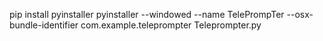 pip install pyinstaller
pyinstaller --windowed --name TelePrompTer --osx-bundle-identifier com.example.teleprompter Teleprompter.py